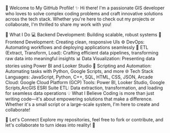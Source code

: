 👋 Welcome to My GitHub Profile!
✨ Hi there! I'm a passionate GIS developer who loves to solve complex coding problems and craft innovative solutions across the tech stack. Whether you're here to check out my projects or collaborate, I'm thrilled to share my work with you!

🌟 What I Do
💻 Backend Development: Building scalable, robust systems
🎨 Frontend Development: Creating clean, responsive UIs
⚙️ DevOps: Automating workflows and deploying applications seamlessly
🔄 ETL (Extract, Transform, Load): Crafting efficient data pipelines, transforming raw data into meaningful insights
📊 Data Visualization: Presenting data stories using Power BI and Looker Studio
📝 Scripting and Automation: Automating tasks with Python, Google Scripts, and more
🌐 Tech Stack
Languages: JavaScript, Python, C++, SQL, HTML, CSS, JSON, Arcade
Cloud: Google Cloud Platform (GCP)
Tools: Power BI, Looker Studio, Google Scripts,ArcGIS ESRI Suite
ETL: Data extraction, transformation, and loading for seamless data operations
💡 What I Believe
Coding is more than just writing code—it's about empowering solutions that make a difference. Whether it's a small script or a large-scale system, I'm here to create and collaborate!

🤝 Let's Connect
Explore my repositories, feel free to fork or contribute, and let's collaborate to turn ideas into reality! 🚀
